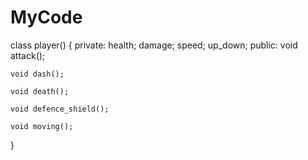 # MyCode
class player() {
private:
    health;
    damage;
    speed;
    up_down;
public:
    void attack();

    void dash();

    void death();

    void defence_shield();

    void moving();
}